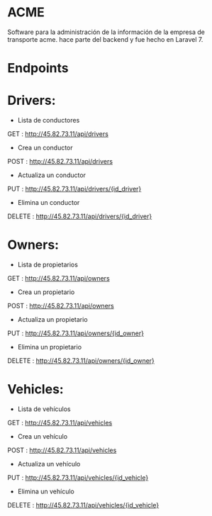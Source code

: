 # ACME 

Software para la administración de la información de la empresa de transporte acme. hace parte del backend y fue hecho en Laravel 7.

# Endpoints 

# Drivers:

- Lista de conductores

GET : http://45.82.73.11/api/drivers

- Crea un conductor

POST : http://45.82.73.11/api/drivers

- Actualiza un conductor

PUT : http://45.82.73.11/api/drivers/{id_driver}

- Elimina un conductor

DELETE : http://45.82.73.11/api/drivers/{id_driver}

# Owners:

- Lista de propietarios

GET : http://45.82.73.11/api/owners

- Crea un propietario

POST : http://45.82.73.11/api/owners

- Actualiza un propietario

PUT : http://45.82.73.11/api/owners/{id_owner}

- Elimina un propietario

DELETE : http://45.82.73.11/api/owners/{id_owner}

# Vehicles:

- Lista de vehículos

GET : http://45.82.73.11/api/vehicles

- Crea un vehículo

POST : http://45.82.73.11/api/vehicles

- Actualiza un vehículo

PUT : http://45.82.73.11/api/vehicles/{id_vehicle}

- Elimina un vehículo

DELETE : http://45.82.73.11/api/vehicles/{id_vehicle}





